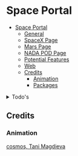# Space Portal

- [Space Portal](#space-portal)
    - [General](#general)
    - [SpaceX Page](#spacex-page)
    - [Mars Page](#mars-page)
    - [NADA POD Page](#nada-pod-page)
    - [Potential Features](#potential-features)
    - [Web](#web)
  - [Credits](#credits)
    - [Animation](#animation)
    - [Packages](#packages)

<details>

<summary>Todo's</summary>

### General

- [x] Choose colors for the app
- [x] Add font
- [x] Add Internet connection check with a message if no connection is available
  - [x] Internet Connection ckecks
  - [x] Internet connection bool bug
- [ ] Setting page
- [ ] Design a logo for the app
  - [x] v0.1
- [ ] Make a License Page with all the credits
- [ ] Make the drawer look better
  - [ ] Custom Icons for each

### SpaceX Page

- [x] Style all the containers
- [x] Add Drawer to spaceX page

### Mars Page

- [x] Add Selection for the Mars Picture page
  - [x] Rover
  - [x] Camera
  - [x] Sol
- [x] Style the Image containers
- [x] Add Labels to every buttons and input
- [ ] Open Image in webview
  - [x] Open single image in a new page
  - [ ] Add Image save option
    - [ ] Download button with images saving to downloads folder

### NADA POD Page

- [x] Fix the NASA POD page bug
- [x] Fix ('Could not instantiate image codec') this happens when the api sends a video link instead of image.
  - [ ] Add A video player to page, if the api sends a youtube video.
    - [x] URL launcher based on the video provided.
    - [ ] Inline video player.
- [x] Fix No interent connection bug
- [x] **Cache Images and text until you get another image from nasa API.**
- [x] Cache null check
  - [x] Add a firestore caching system to duplicate offline cache
  - [x] temp null check for nasapod page

### Potential Features

- [ ] Hubble Images
- [ ] Information Panels
- [ ] information about Stars and Exo planets
- [ ] Add a theme change option
  - [ ] Make a dark theme for the app
  - [x] Make a light theme for the app
- [ ] Pull Down to refresh

### Web

- [ ] Complete Redesign needed

</details>

## Credits

### Animation

[cosmos, Tani Magdieva](https://rive.app/a/tanimagdieva/files/flare/cosmos/preview)

